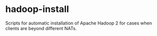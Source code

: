 hadoop-install
==============

Scripts for automatic installation of Apache Hadoop 2 for cases when clients are beyond different NATs.
